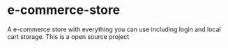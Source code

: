 # e-commerce-store
A e-commerce store with everything you can use including login and local cart storage. This is a open source project
